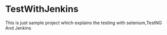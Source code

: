# TestWithJenkins
This is just sample project which explains the testing with selenium,TestNG And Jenkins 

